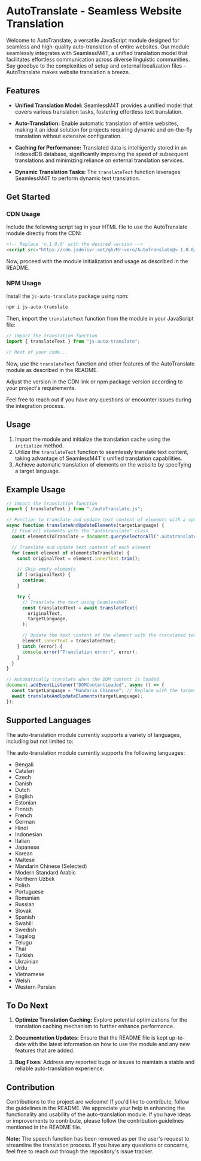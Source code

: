 # AutoTranslate - Seamless Website Translation

Welcome to AutoTranslate, a versatile JavaScript module designed for seamless and high-quality auto-translation of entire websites. Our module seamlessly integrates with SeamlessM4T, a unified translation model that facilitates effortless communication across diverse linguistic communities. Say goodbye to the complexities of setup and external localization files – AutoTranslate makes website translation a breeze.

## Features

- **Unified Translation Model:** SeamlessM4T provides a unified model that covers various translation tasks, fostering effortless text translation.

- **Auto-Translation:** Enable automatic translation of entire websites, making it an ideal solution for projects requiring dynamic and on-the-fly translation without extensive configuration.

- **Caching for Performance:** Translated data is intelligently stored in an IndexedDB database, significantly improving the speed of subsequent translations and minimizing reliance on external translation services.

- **Dynamic Translation Tasks:** The `translateText` function leverages SeamlessM4T to perform dynamic text translation.

## Get Started

### CDN Usage

Include the following script tag in your HTML file to use the AutoTranslate module directly from the CDN:

```html
<!-- Replace 'v.1.0.0' with the desired version -->
<script src="https://cdn.jsdelivr.net/gh/Mr-vero/AutoTranslate@v.1.0.0/dist/autoTranslate.js"></script>
```

Now, proceed with the module initialization and usage as described in the README.

### NPM Usage

Install the `js-auto-translate` package using npm:

```bash
npm i js-auto-translate
```

Then, import the `translateText` function from the module in your JavaScript file:

```javascript
// Import the translation function
import { translateText } from "js-auto-translate";

// Rest of your code...
```

Now, use the `translateText` function and other features of the AutoTranslate module as described in the README.

Adjust the version in the CDN link or npm package version according to your project's requirements.

Feel free to reach out if you have any questions or encounter issues during the integration process.

## Usage

1. Import the module and initialize the translation cache using the `initialize` method.
2. Utilize the `translateText` function to seamlessly translate text content, taking advantage of SeamlessM4T's unified translation capabilities.
3. Achieve automatic translation of elements on the website by specifying a target language.

## Example Usage

```javascript
// Import the translation function
import { translateText } from "./autoTranslate.js";

// Function to translate and update text content of elements with a specific class
async function translateAndUpdateElements(targetLanguage) {
  // Find all elements with the "autotranslate" class
  const elementsToTranslate = document.querySelectorAll(".autotranslate");

  // Translate and update text content of each element
  for (const element of elementsToTranslate) {
    const originalText = element.innerText.trim();

    // Skip empty elements
    if (!originalText) {
      continue;
    }

    try {
      // Translate the text using SeamlessM4T
      const translatedText = await translateText(
        originalText,
        targetLanguage,
      );

      // Update the text content of the element with the translated text
      element.innerText = translatedText;
    } catch (error) {
      console.error("Translation error:", error);
    }
  }
}

// Automatically translate when the DOM content is loaded
document.addEventListener("DOMContentLoaded", async () => {
  const targetLanguage = "Mandarin Chinese"; // Replace with the target language code
  await translateAndUpdateElements(targetLanguage);
});
```

## Supported Languages

The auto-translation module currently supports a variety of languages, including but not limited to:


The auto-translation module currently supports the following languages:

- Bengali
- Catalan
- Czech
- Danish
- Dutch
- English
- Estonian
- Finnish
- French
- German
- Hindi
- Indonesian
- Italian
- Japanese
- Korean
- Maltese
- Mandarin Chinese (Selected)
- Modern Standard Arabic
- Northern Uzbek
- Polish
- Portuguese
- Romanian
- Russian
- Slovak
- Spanish
- Swahili
- Swedish
- Tagalog
- Telugu
- Thai
- Turkish
- Ukrainian
- Urdu
- Vietnamese
- Welsh
- Western Persian

## To Do Next

1. **Optimize Translation Caching:** Explore potential optimizations for the translation caching mechanism to further enhance performance.

2. **Documentation Updates:** Ensure that the README file is kept up-to-date with the latest information on how to use the module and any new features that are added.

3. **Bug Fixes:** Address any reported bugs or issues to maintain a stable and reliable auto-translation experience.

## Contribution

Contributions to the project are welcome! If you'd like to contribute, follow the guidelines in the README. We appreciate your help in enhancing the functionality and usability of the auto-translation module. If you have ideas or improvements to contribute, please follow the contribution guidelines mentioned in the README file.

**Note:** The speech function has been removed as per the user's request to streamline the translation process. If you have any questions or concerns, feel free to reach out through the repository's issue tracker.


